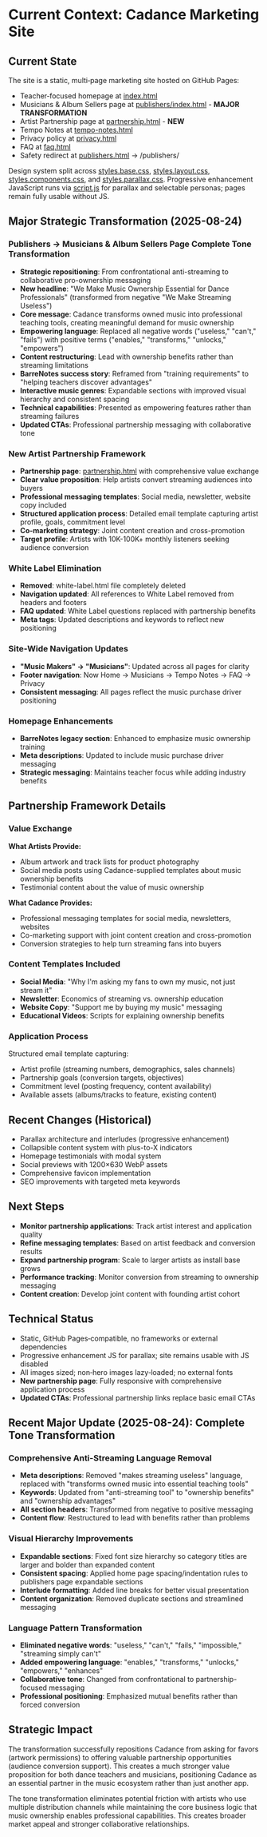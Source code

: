 # Current Context: Cadance Marketing Site

## Current State
The site is a static, multi‑page marketing site hosted on GitHub Pages:
- Teacher‑focused homepage at [index.html](index.html)
- Musicians & Album Sellers page at [publishers/index.html](publishers/index.html) - **MAJOR TRANSFORMATION**
- Artist Partnership page at [partnership.html](partnership.html) - **NEW**
- Tempo Notes at [tempo-notes.html](tempo-notes.html)
- Privacy policy at [privacy.html](privacy.html)
- FAQ at [faq.html](faq.html)
- Safety redirect at [publishers.html](publishers.html) → /publishers/

Design system split across [styles.base.css](styles.base.css), [styles.layout.css](styles.layout.css), [styles.components.css](styles.components.css), and [styles.parallax.css](styles.parallax.css). Progressive enhancement JavaScript runs via [script.js](script.js) for parallax and selectable personas; pages remain fully usable without JS.

## Major Strategic Transformation (2025-08-24)

### **Publishers → Musicians & Album Sellers Page Complete Tone Transformation**
- **Strategic repositioning**: From confrontational anti-streaming to collaborative pro-ownership messaging
- **New headline**: "We Make Music Ownership Essential for Dance Professionals" (transformed from negative "We Make Streaming Useless")
- **Core message**: Cadance transforms owned music into professional teaching tools, creating meaningful demand for music ownership
- **Empowering language**: Replaced all negative words ("useless," "can't," "fails") with positive terms ("enables," "transforms," "unlocks," "empowers")
- **Content restructuring**: Lead with ownership benefits rather than streaming limitations
- **BarreNotes success story**: Reframed from "training requirements" to "helping teachers discover advantages"
- **Interactive music genres**: Expandable sections with improved visual hierarchy and consistent spacing
- **Technical capabilities**: Presented as empowering features rather than streaming failures
- **Updated CTAs**: Professional partnership messaging with collaborative tone

### **New Artist Partnership Framework**
- **Partnership page**: [partnership.html](partnership.html) with comprehensive value exchange
- **Clear value proposition**: Help artists convert streaming audiences into buyers
- **Professional messaging templates**: Social media, newsletter, website copy included
- **Structured application process**: Detailed email template capturing artist profile, goals, commitment level
- **Co-marketing strategy**: Joint content creation and cross-promotion
- **Target profile**: Artists with 10K-100K+ monthly listeners seeking audience conversion

### **White Label Elimination**
- **Removed**: white-label.html file completely deleted
- **Navigation updated**: All references to White Label removed from headers and footers
- **FAQ updated**: White Label questions replaced with partnership benefits
- **Meta tags**: Updated descriptions and keywords to reflect new positioning

### **Site-Wide Navigation Updates**
- **"Music Makers" → "Musicians"**: Updated across all pages for clarity
- **Footer navigation**: Now Home → Musicians → Tempo Notes → FAQ → Privacy
- **Consistent messaging**: All pages reflect the music purchase driver positioning

### **Homepage Enhancements**
- **BarreNotes legacy section**: Enhanced to emphasize music ownership training
- **Meta descriptions**: Updated to include music purchase driver messaging
- **Strategic messaging**: Maintains teacher focus while adding industry benefits

## Partnership Framework Details

### **Value Exchange**
**What Artists Provide:**
- Album artwork and track lists for product photography
- Social media posts using Cadance-supplied templates about music ownership benefits
- Testimonial content about the value of music ownership

**What Cadance Provides:**
- Professional messaging templates for social media, newsletters, websites
- Co-marketing support with joint content creation and cross-promotion
- Conversion strategies to help turn streaming fans into buyers

### **Content Templates Included**
- **Social Media**: "Why I'm asking my fans to own my music, not just stream it"
- **Newsletter**: Economics of streaming vs. ownership education
- **Website Copy**: "Support me by buying my music" messaging
- **Educational Videos**: Scripts for explaining ownership benefits

### **Application Process**
Structured email template capturing:
- Artist profile (streaming numbers, demographics, sales channels)
- Partnership goals (conversion targets, objectives)
- Commitment level (posting frequency, content availability)
- Available assets (albums/tracks to feature, existing content)

## Recent Changes (Historical)
- Parallax architecture and interludes (progressive enhancement)
- Collapsible content system with plus-to-X indicators
- Homepage testimonials with modal system
- Social previews with 1200×630 WebP assets
- Comprehensive favicon implementation
- SEO improvements with targeted meta keywords

## Next Steps
- **Monitor partnership applications**: Track artist interest and application quality
- **Refine messaging templates**: Based on artist feedback and conversion results
- **Expand partnership program**: Scale to larger artists as install base grows
- **Performance tracking**: Monitor conversion from streaming to ownership messaging
- **Content creation**: Develop joint content with founding artist cohort

## Technical Status
- Static, GitHub Pages‑compatible, no frameworks or external dependencies
- Progressive enhancement JS for parallax; site remains usable with JS disabled
- All images sized; non‑hero images lazy‑loaded; no external fonts
- **New partnership page**: Fully responsive with comprehensive application process
- **Updated CTAs**: Professional partnership links replace basic email CTAs

## Recent Major Update (2025-08-24): Complete Tone Transformation

### **Comprehensive Anti-Streaming Language Removal**
- **Meta descriptions**: Removed "makes streaming useless" language, replaced with "transforms owned music into essential teaching tools"
- **Keywords**: Updated from "anti-streaming tool" to "ownership benefits" and "ownership advantages"
- **All section headers**: Transformed from negative to positive messaging
- **Content flow**: Restructured to lead with benefits rather than problems

### **Visual Hierarchy Improvements**
- **Expandable sections**: Fixed font size hierarchy so category titles are larger and bolder than expanded content
- **Consistent spacing**: Applied home page spacing/indentation rules to publishers page expandable sections
- **Interlude formatting**: Added line breaks for better visual presentation
- **Content organization**: Removed duplicate sections and streamlined messaging

### **Language Pattern Transformation**
- **Eliminated negative words**: "useless," "can't," "fails," "impossible," "streaming simply can't"
- **Added empowering language**: "enables," "transforms," "unlocks," "empowers," "enhances"
- **Collaborative tone**: Changed from confrontational to partnership-focused messaging
- **Professional positioning**: Emphasized mutual benefits rather than forced conversion

## Strategic Impact
The transformation successfully repositions Cadance from asking for favors (artwork permissions) to offering valuable partnership opportunities (audience conversion support). This creates a much stronger value proposition for both dance teachers and musicians, positioning Cadance as an essential partner in the music ecosystem rather than just another app.

The tone transformation eliminates potential friction with artists who use multiple distribution channels while maintaining the core business logic that music ownership enables professional capabilities. This creates broader market appeal and stronger collaborative relationships.